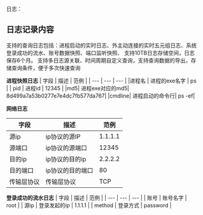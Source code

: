 
日志：
## 日志记录内容
支持的查询日志包括：进程启动的实时日志、外主动连接的实时五元组日志、系统登录成功的流水、账号数据快照、端口监听快照、
支持10TB日志存储空间，日志保存6个月。
支持多日志源关联、时间周期自定义查询，支持查询数据的导出，存储查询条件，便于多次快速查询

**进程快照日志**
| 字段 | 描述 | 范例 |
| --- | --- | --- |
|进程名  | 进程的exe名字 | ps |
| pid | 进程id | 12345 |
|md5| 进程exe对应的md5| 8d499a7a53b0277e7e4dc7fb577da767|
|cmdline| 进程启动的命令行| ps -ef|

**网络日志**

| 字段 | 描述 | 范例 |
| --- | --- | --- |
| 源ip | ip协议的源IP | 1.1.1.1 |
| 源端口 | ip协议的源端口 | 12345 |
| 目的ip | ip协议的目的ip | 2.2.2.2 | 
| 目的端口 | ip协议的目的端口 | 80 |
|传输层协议| 传输层协议| TCP |

**登录成功的流水日志**
| 字段 | 描述 | 范例 |
| --- | --- | --- |
| 账号 | 账号名字 | root |
| 源ip | 登录发起的ip | 1.1.1.1 |
| method | 登录方式 | password | 


